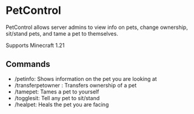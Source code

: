 # PetControl

PetControl allows server admins to view info on pets, change ownership, sit/stand pets, and tame a pet to themselves.

Supports Minecraft 1.21

## Commands
* /petinfo: Shows information on the pet you are looking at
* /transferpetowner <new owner>: Transfers ownership of a pet
* /tamepet: Tames a pet to yourself
* /togglesit: Tell any pet to sit/stand
* /healpet: Heals the pet you are facing
